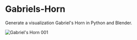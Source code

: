 # Gabriels-Horn
Generate a visualization Gabriel's Horn in Python and Blender. 

![Gabriel's Horn 001](https://github.com/user-attachments/assets/333a45a4-5338-4328-ab29-232be31314f1)
